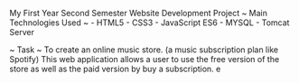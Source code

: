My First Year Second Semester Website Development Project
~ Main Technologies Used ~ - HTML5 - CSS3 - JavaScript ES6 - MYSQL - Tomcat Server

~ Task ~ To create an online music store. (a music subscription plan like Spotify) This web application allows a user to use the free version of the store as well as the paid version by buy a subscription. e
